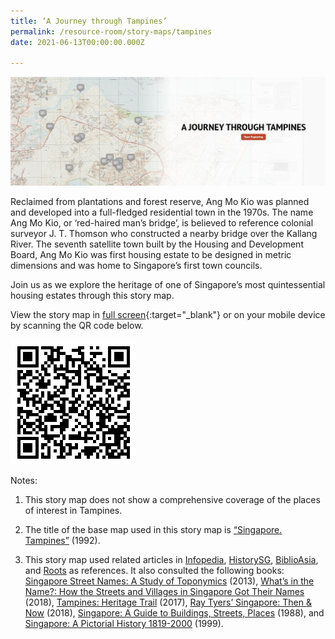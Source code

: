 ```yaml
---
title: ‘A Journey through Tampines’
permalink: /resource-room/story-maps/tampines
date: 2021-06-13T00:00:00.000Z

---
```



<img src="/images/storymap-image-tampines.png" alt="storymap-tampines"/>

Reclaimed from plantations and forest reserve, Ang Mo Kio was planned and developed into a full-fledged residential town in the 1970s. The name Ang Mo Kio, or ‘red-haired man’s bridge’, is believed to reference colonial surveyor J. T. Thomson who constructed a nearby bridge over the Kallang River.  The seventh satellite town built by the Housing and Development Board, Ang Mo Kio was first housing estate to be designed in metric dimensions and was home to Singapore’s first town councils. 

Join us as we explore the heritage of one of Singapore’s most quintessential housing estates through this story map.

View the story map in [full screen]( https://uploads.knightlab.com/storymapjs/04f5c05311b7e48aadefd0cdd269c308/tampines/index.html){:target="_blank"} or on your mobile device by scanning the QR code below.

<img src="/images/qr-code-storymap-tampines.png" alt="qr-code-storymap-tampines" style="width:200px;" />

Notes:

1. This story map does not show a comprehensive coverage of the places of interest in Tampines.

2. The title of the base map used in this story map is [“Singapore. Tampines”](https://www.nas.gov.sg/archivesonline/maps_building_plans/record-details/fb73b6c5-115c-11e3-83d5-0050568939ad) (1992).

3. This story map used related articles in [Infopedia](https://eresources.nlb.gov.sg/infopedia/), [HistorySG](http://eresources.nlb.gov.sg/history), [BiblioAsia](https://www.nlb.gov.sg/Browse/BiblioAsia.aspx), and [Roots](https://www.roots.sg/) as references. It also consulted the following books: [Singapore Street Names: A Study of Toponymics](https://eservice.nlb.gov.sg/item_holding.aspx?bid=200123850) (2013), [What’s in the Name?: How the Streets and Villages in Singapore Got Their Names](https://eservice.nlb.gov.sg/item_holding.aspx?bid=202924449) (2018), [Tampines: Heritage Trail](https://eservice.nlb.gov.sg/item_holding.aspx?bid=203136712) (2017), [Ray Tyers’ Singapore: Then & Now](https://eservice.nlb.gov.sg/item_holding.aspx?bid=203784837) (2018), [Singapore: A Guide to Buildings, Streets, Places](http://eservice.nlb.gov.sg/item_holding.aspx?bid=4712298) (1988), and [Singapore: A Pictorial History 1819-2000](http://eservice.nlb.gov.sg/item_holding.aspx?bid=9651676) (1999).
